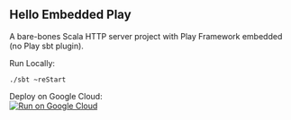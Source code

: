 Hello Embedded Play
-------------------

A bare-bones Scala HTTP server project with Play Framework embedded (no Play sbt plugin).

Run Locally:
```
./sbt ~reStart
```

Deploy on Google Cloud:  
[![Run on Google Cloud](https://deploy.cloud.run/button.svg)](https://deploy.cloud.run)
